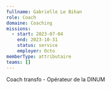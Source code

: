 ```yaml
---
fullname: Gabrielle Le Bihan
role: Coach
domaine: Coaching
missions:
  - start: 2023-07-04
    end: 2023-10-31
    status: service
    employer: Octo
memberType: attributaire
teams: []
---
```

Coach transfo  - Opérateur de la DINUM